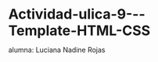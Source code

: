 # Actividad-ulica-9---Template-HTML-CSS
alumna: Luciana Nadine Rojas
<!DOCTYPE html>
<html lang="es">
<head>
    <meta charset="UTF-8">
    <meta name="viewport" content="width=device-width, initial-scale=1.0">
    <title>HELLO WORLD - News Magazine</title>
    <style>
        * {
            margin: 0;
            padding: 0;
            box-sizing: border-box;
        }

        body {
            font-family: 'Times New Roman', serif;
            background-color: #f5f5f5;
            color: #333;
        }

        .header {
            background: white;
            padding: 10px 0;
            border-bottom: 1px solid #ddd;
        }

        .top-bar {
            display: flex;
            justify-content: space-between;
            align-items: center;
            max-width: 1200px;
            margin: 0 auto;
            padding: 0 20px;
            font-size: 12px;
        }

        .logo-section {
            text-align: center;
            padding: 20px 0;
        }

        .logo-section h1 {
            font-size: 48px;
            letter-spacing: 8px;
            font-weight: normal;
            margin-bottom: 5px;
        }

        .tagline {
            font-size: 12px;
            letter-spacing: 2px;
        }

        .main-nav {
            background: white;
            border-top: 2px solid #333;
            border-bottom: 2px solid #333;
            padding: 15px 0;
        }

        .nav-list {
            display: flex;
            justify-content: center;
            list-style: none;
            max-width: 1200px;
            margin: 0 auto;
            gap: 40px;
        }

        .nav-list li {
            font-size: 14px;
            font-weight: bold;
            letter-spacing: 1px;
        }

        .nav-list a {
            text-decoration: none;
            color: #333;
            cursor: pointer;
        }

        .container {
            max-width: 1200px;
            margin: 0 auto;
            display: grid;
            grid-template-columns: 2fr 1fr;
            gap: 30px;
            padding: 30px 20px;
        }

        .main-content {
            background: white;
        }

        .featured-articles {
            display: grid;
            grid-template-columns: repeat(4, 1fr);
            gap: 15px;
            margin-bottom: 30px;
        }

        .article-card {
            text-align: center;
        }

        .article-card img {
            width: 100%;
            height: 120px;
            object-fit: cover;
            margin-bottom: 10px;
        }

        .article-card h3 {
            font-size: 14px;
            margin-bottom: 5px;
            line-height: 1.3;
        }

        .article-meta {
            font-size: 11px;
            color: #666;
        }

        .main-article {
            display: grid;
            grid-template-columns: 1fr 1fr;
            gap: 20px;
            margin-bottom: 40px;
        }

        .main-article-image {
            width: 100%;
            height: 400px;
            object-fit: cover;
        }

        .main-article-content h2 {
            font-size: 32px;
            line-height: 1.2;
            margin-bottom: 20px;
            font-weight: normal;
        }

        .author-info {
            display: flex;
            align-items: center;
            gap: 10px;
            margin-bottom: 15px;
        }

        .author-avatar {
            width: 40px;
            height: 40px;
            border-radius: 50%;
            object-fit: cover;
        }

        .recent-posts {
            margin-top: 40px;
        }

        .section-title {
            text-align: center;
            font-size: 24px;
            margin-bottom: 30px;
            font-weight: normal;
            letter-spacing: 2px;
        }

        .post-list {
            display: grid;
            gap: 20px;
        }

        .post-item {
            display: grid;
            grid-template-columns: 150px 1fr;
            gap: 15px;
            padding-bottom: 20px;
            border-bottom: 1px solid #eee;
        }

        .post-item img {
            width: 100%;
            height: 100px;
            object-fit: cover;
        }

        .post-content h4 {
            font-size: 16px;
            margin-bottom: 10px;
            line-height: 1.3;
        }

        .sidebar {
            background: white;
            padding: 20px;
            height: fit-content;
        }

        .popular-articles {
            margin-bottom: 30px;
        }

        .popular-item {
            display: flex;
            gap: 10px;
            margin-bottom: 20px;
            padding-bottom: 15px;
            border-bottom: 1px solid #eee;
        }

        .popular-item img {
            width: 80px;
            height: 60px;
            object-fit: cover;
        }

        .popular-content {
            flex: 1;
        }

        .popular-content h5 {
            font-size: 14px;
            line-height: 1.3;
            margin-bottom: 5px;
        }

        .search-box {
            margin-bottom: 30px;
        }

        .search-box input {
            width: 100%;
            padding: 10px;
            border: 1px solid #ddd;
            margin-bottom: 10px;
        }

        .search-box button {
            width: 100%;
            padding: 10px;
            background: #333;
            color: white;
            border: none;
            cursor: pointer;
        }

        .trending-section {
            margin-bottom: 30px;
        }

        .trending-item {
            margin-bottom: 15px;
        }

        .trending-item img {
            width: 100%;
            height: 150px;
            object-fit: cover;
            margin-bottom: 10px;
        }

        .tags-section {
            margin-bottom: 30px;
        }

        .tag {
            display: inline-block;
            background: #f0f0f0;
            padding: 5px 10px;
            margin: 5px;
            font-size: 12px;
            text-decoration: none;
            color: #333;
        }

        .footer {
            background: #333;
            color: white;
            text-align: center;
            padding: 40px 0;
            margin-top: 40px;
        }

        .footer-content {
            max-width: 1200px;
            margin: 0 auto;
            display: grid;
            grid-template-columns: repeat(4, 1fr);
            gap: 30px;
            padding: 0 20px;
        }

        .footer-section h3 {
            font-size: 16px;
            margin-bottom: 15px;
        }

        .footer-section ul {
            list-style: none;
        }

        .footer-section ul li {
            margin-bottom: 8px;
        }

        .footer-section ul li a {
            color: #ccc;
            text-decoration: none;
            font-size: 14px;
        }

        .social-grid {
            display: grid;
            grid-template-columns: repeat(3, 1fr);
            gap: 10px;
        }

        .social-grid img {
            width: 100%;
            height: 60px;
            object-fit: cover;
        }

        .pagination {
            text-align: center;
            margin: 30px 0;
        }

        .pagination a {
            display: inline-block;
            padding: 8px 15px;
            margin: 0 5px;
            text-decoration: none;
            color: #333;
            border: 1px solid #ddd;
        }

        .pagination a.active {
            background: #333;
            color: white;
        }

        .category-badge {
            background: #333;
            color: white;
            padding: 2px 8px;
            font-size: 10px;
            position: absolute;
            top: 10px;
            right: 10px;
        }

        .featured-large {
            position: relative;
            overflow: hidden;
        }
    </style>
</head>
<body>
    <header class="header">
        <div class="top-bar">
            <span>≡ MORE</span>
            <span>⊙ Friday 5 January 2024</span>
            <span>⊙ ⊗ ⊕ 🔍 SEARCH</span>
        </div>
        
        <div class="logo-section">
            <h1>HELLO WORLD</h1>
            <p class="tagline">∼ NEWSPAPER | MAGAZINE | PUBLISHER ∼</p>
        </div>

        <nav class="main-nav">
            <ul class="nav-list">
                <li><a href="#" onclick="showHome()">• HOME</a></li>
                <li><a href="#" onclick="showLayout()">• LAYOUT</a></li>
                <li><a href="#" onclick="showNews()">NEWS</a></li>
                <li><a href="#" onclick="showEconomy()">ECONOMY</a></li>
                <li><a href="#" onclick="showEntertainment()">• ENTERTAINMENT</a></li>
                <li><a href="#" onclick="showJobs()">JOBS</a></li>
            </ul>
        </nav>
    </header>

    <div id="content">
        <!-- HOME PAGE -->
        <div id="home-page">
            <div class="container">
                <main class="main-content">
                    <section class="featured-articles">
                        <article class="article-card">
                            <img src="https://images.unsplash.com/photo-1486406146926-c627a92ad1ab?w=300&h=200&fit=crop" alt="Ciudad moderna">
                            <h3>Lorem ipsum del edificio moderno</h3>
                            <p class="article-meta">1 FEB 2024 • NO NEWS</p>
                        </article>
                        <article class="article-card">
                            <img src="https://images.unsplash.com/photo-1507003211169-0a1dd7228f2d?w=300&h=200&fit=crop" alt="Retrato">
                            <h3>Ut enim ad minima veniam quis</h3>
                            <p class="article-meta">28 JAN 2024 • FASHION</p>
                        </article>
                        <article class="article-card">
                            <img src="https://images.unsplash.com/photo-1551632811-561732d1e306?w=300&h=200&fit=crop" alt="Negocios">
                            <h3>Quis autem vel eum iure reprehenderit</h3>
                            <p class="article-meta">5 JAN 2024 • BUSINESS</p>
                        </article>
                        <article class="article-card">
                            <img src="https://images.unsplash.com/photo-1494790108755-2616c64c29b8?w=300&h=200&fit=crop" alt="Persona">
                            <h3>At vero eos et accusamus et iusto</h3>
                            <p class="article-meta">15 FEB 2024 • LIFESTYLE</p>
                        </article>
                    </section>

                    <section class="main-article">
                        <div class="featured-large">
                            <img src="https://images.unsplash.com/photo-1472099645785-5658abf4ff4e?w=600&h=400&fit=crop" alt="Hombre barba blanca" class="main-article-image">
                            <span class="category-badge">Fashion, Man</span>
                        </div>
                        <div class="main-article-content">
                            <h2>Lorem ipsum dui sollic itudin praesent ut mollis primis eros torquent fames</h2>
                            <div class="author-info">
                                <img src="https://images.unsplash.com/photo-1472099645785-5658abf4ff4e?w=80&h=80&fit=crop" alt="Steven Job" class="author-avatar">
                                <div>
                                    <strong>Steven Job</strong>
                                    <p style="font-size: 12px; color: #666;">3 FEB 2024</p>
                                </div>
                            </div>
                            <p>Lorem ipsum dolor sit amet, consectetur adipisicing elit, sed do eiusmod tempor incididunt ut labore et dolore magna aliqua. Ut enim ad minim veniam, quis nostrud exercitation...</p>
                        </div>
                    </section>

                    <section class="recent-posts">
                        <h2 class="section-title">∼∼∼ RECENT POSTS ∼∼∼</h2>
                        <div class="post-list">
                            <article class="post-item">
                                <img src="https://images.unsplash.com/photo-1486406146926-c627a92ad1ab?w=200&h=150&fit=crop" alt="Edificios">
                                <div class="post-content">
                                    <h4>Magna aliqua ut enim ad minim veniam</h4>
                                    <div class="author-info">
                                        <img src="https://images.unsplash.com/photo-1507003211169-0a1dd7228f2d?w=30&h=30&fit=crop" alt="Writer" class="author-avatar">
                                        <small>Writer Six • POLITICS EDITOR • 18 JAN 2024</small>
                                    </div>
                                </div>
                            </article>

                            <article class="post-item">
                                <img src="https://images.unsplash.com/photo-1494790108755-2616c64c29b8?w=200&h=150&fit=crop" alt="Mujer">
                                <div class="post-content">
                                    <h4>Leitraeset sheeds containing Lorem Ipsum passages, and more recently</h4>
                                    <div class="author-info">
                                        <img src="https://images.unsplash.com/photo-1494790108755-2616c64c29b8?w=30&h=30&fit=crop" alt="Writer" class="author-avatar">
                                        <small>Writer Six • POLITICS EDITOR • 18 JAN 2024</small>
                                    </div>
                                </div>
                            </article>

                            <article class="post-item">
                                <img src="https://images.unsplash.com/photo-1517245386807-bb43f82c33c4?w=200&h=150&fit=crop" alt="Oficina">
                                <div class="post-content">
                                    <h4>There are many variations of passages of Lorem Ipsum available, but the majority have suffered</h4>
                                    <div class="author-info">
                                        <img src="https://images.unsplash.com/photo-1507003211169-0a1dd7228f2d?w=30&h=30&fit=crop" alt="Writer" class="author-avatar">
                                        <small>Writer Six • POLITICS EDITOR • 18 JAN 2024</small>
                                    </div>
                                </div>
                            </article>

                            <article class="post-item">
                                <img src="https://images.unsplash.com/photo-1506905925346-21bda4d32df4?w=200&h=150&fit=crop" alt="Montañas">
                                <div class="post-content">
                                    <h4>It uses a dictionary of over 200 Latin words, combined</h4>
                                    <div class="author-info">
                                        <img src="https://images.unsplash.com/photo-1507003211169-0a1dd7228f2d?w=30&h=30&fit=crop" alt="Writer" class="author-avatar">
                                        <small>Writer Six • POLITICS EDITOR • 18 JAN 2024</small>
                                    </div>
                                </div>
                            </article>

                            <article class="post-item">
                                <img src="https://images.unsplash.com/photo-1551632811-561732d1e306?w=200&h=150&fit=crop" alt="Oficina">
                                <div class="post-content">
                                    <h4>Reading is not only informed by what's going on with us at that moment</h4>
                                    <div class="author-info">
                                        <img src="https://images.unsplash.com/photo-1507003211169-0a1dd7228f2d?w=30&h=30&fit=crop" alt="Writer" class="author-avatar">
                                        <small>Writer Six • POLITICS EDITOR • 18 JAN 2024</small>
                                    </div>
                                </div>
                            </article>

                            <article class="post-item">
                                <img src="https://images.unsplash.com/photo-1472099645785-5658abf4ff4e?w=200&h=150&fit=crop" alt="Hombre pensativo">
                                <div class="post-content">
                                    <h4>What you see and what you're experiencing as you read these</h4>
                                    <div class="author-info">
                                        <img src="https://images.unsplash.com/photo-1507003211169-0a1dd7228f2d?w=30&h=30&fit=crop" alt="Writer" class="author-avatar">
                                        <small>Writer Six • POLITICS EDITOR • 18 JAN 2024</small>
                                    </div>
                                </div>
                            </article>
                        </div>

                        <div class="pagination">
                            <a href="#">PREV</a>
                            <a href="#" class="active">1</a>
                            <a href="#">2</a>
                            <a href="#">3</a>
                            <a href="#">4</a>
                            <a href="#">NEXT</a>
                        </div>
                    </section>
                </main>

                <aside class="sidebar">
                    <section class="popular-articles">
                        <h3>• POPULAR ARTICLES</h3>
                        <div class="popular-item">
                            <span style="font-size: 24px; font-weight: bold; color: #ccc;">1.</span>
                            <img src="https://images.unsplash.com/photo-1486406146926-c627a92ad1ab?w=100&h=80&fit=crop" alt="Ciudad">
                            <div class="popular-content">
                                <h5>Ut enim ad minima veniam, quis nostrum</h5>
                                <small style="color: #666;">5 FEB 2024 • NO NEWS</small>
                            </div>
                        </div>

                        <div class="popular-item">
                            <span style="font-size: 24px; font-weight: bold; color: #ccc;">2.</span>
                            <img src="https://images.unsplash.com/photo-1517245386807-bb43f82c33c4?w=100&h=80&fit=crop" alt="Oficina">
                            <div class="popular-content">
                                <h5>Cum soluta nobis conseque turis</h5>
                                <small style="color: #666;">5 FEB 2024 • BUSINESS</small>
                            </div>
                        </div>

                        <div class="popular-item">
                            <span style="font-size: 24px; font-weight: bold; color: #ccc;">3.</span>
                            <img src="https://images.unsplash.com/photo-1494790108755-2616c64c29b8?w=100&h=80&fit=crop" alt="Mujer">
                            <div class="popular-content">
                                <h5>Faliquet lorem mollius dae augue</h5>
                                <small style="color: #666;">5 FEB 2024 • LIFESTYLE</small>
                            </div>
                        </div>

                        <div class="popular-item">
                            <span style="font-size: 24px; font-weight: bold; color: #ccc;">4.</span>
                            <img src="https://images.unsplash.com/photo-1551632811-561732d1e306?w=100&h=80&fit=crop" alt="Negocios">
                            <div class="popular-content">
                                <h5>Quam mauris lorem eget all euismod</h5>
                                <small style="color: #666;">5 FEB 2024 • BUSINESS</small>
                            </div>
                        </div>

                        <div class="popular-item">
                            <span style="font-size: 24px; font-weight: bold; color: #ccc;">5.</span>
                            <img src="https://images.unsplash.com/photo-1506905925346-21bda4d32df4?w=100&h=80&fit=crop" alt="Paisaje">
                            <div class="popular-content">
                                <h5>Nec elit lorem phus sensus gravida</h5>
                                <small style="color: #666;">5 FEB 2024 • TRAVEL</small>
                            </div>
                        </div>
                    </section>

                    <section class="search-box">
                        <h3>• SEARCH</h3>
                        <input type="text" placeholder="Buscar...">
                        <button>SEARCH</button>
                    </section>

                    <section class="trending-section">
                        <h3>• TRENDING</h3>
                        <div class="trending-item">
                            <img src="https://images.unsplash.com/photo-1540039155733-5bb30b53aa14?w=300&h=200&fit=crop" alt="Concierto">
                            <div style="position: relative;">
                                <span style="position: absolute; top: -30px; right: 10px; background: #333; color: white; padding: 5px; font-size: 12px;">Best Blog</span>
                                <h5>Nos agnas is lorem agissum etui lues et purpors ar desiror et dilius</h5>
                            </div>
                        </div>

                        <div class="trending-item">
                            <img src="https://images.unsplash.com/photo-1494790108755-2616c64c29b8?w=300&h=200&fit=crop" alt="Mujer elegante">
                            <h5>Magna aliqua ut enim ad minim veniam</h5>
                            <small>10 JAN 2024</small>
                        </div>

                        <div class="trending-item">
                            <img src="https://images.unsplash.com/photo-1517245386807-bb43f82c33c4?w=300&h=200&fit=crop" alt="Reunión">
                            <h5>Magna aliqua ut enim ad minim veniam</h5>
                            <small>10 JAN 2024</small>
                        </div>

                        <div class="trending-item">
                            <img src="https://images.unsplash.com/photo-1494790108755-2616c64c29b8?w=300&h=200&fit=crop" alt="Retrato">
                            <h5>Magna aliqua ut enim ad minim veniam</h5>
                            <small>10 JAN 2024</small>
                        </div>
                    </section>

                    <section class="tags-section">
                        <h3>• TAGS CLOUD</h3>
                        <a href="#" class="tag">Business</a>
                        <a href="#" class="tag">Technology</a>
                        <a href="#" class="tag">Sport</a>
                        <a href="#" class="tag">Art</a>
                        <a href="#" class="tag">Lifestyle</a>
                        <a href="#" class="tag">Three</a>
                        <a href="#" class="tag">Photography</a>
                        <a href="#" class="tag">Lifestyle</a>
                        <a href="#" class="tag">Art</a>
                        <a href="#" class="tag">Education</a>
                        <a href="#" class="tag">Social</a>
                        <a href="#" class="tag">Three</a>
                    </section>
                </aside>
            </div>
        </div>

        <!-- NEWS PAGE -->
        <div id="news-page" style="display: none;">
            <div class="container">
                <main class="main-content">
                    <h1 style="text-align: center; margin: 40px 0; font-size: 36px;">NOTICIAS</h1>
                    <div class="post-list">
                        <article class="post-item">
                            <img src="https://images.unsplash.com/photo-1504711434969-e33886168f5c?w=200&h=150&fit=crop" alt="Noticias">
                            <div class="post-content">
                                <h4>Últimas noticias del mundo empresarial</h4>
                                <p>Las empresas tecnológicas siguen liderando el mercado...</p>
                                <small>2 FEB 2024 • BUSINESS</small>
                            </div>
                        </article>
                        
                        <article class="post-item">
                            <img src="https://images.unsplash.com/photo-1585829365295-ab7cd400c167?w=200&h=150&fit=crop" alt="Política">
                            <div class="post-content">
                                <h4>Nuevos desarrollos en política internacional</h4>
                                <p>Los líderes mundiales se reúnen para discutir temas globales...</p>
                                <small>1 FEB 2024 • POLITICS</small>
                            </div>
                        </article>
                        
                        <article class="post-item">
                            <img src="https://images.unsplash.com/photo-1581092786450-7ef25586ac07?w=200&h=150&fit=crop" alt="Ciencia">
                            <div class="post-content">
                                <h4>Avances científicos revolucionarios</h4>
                                <p>Nuevos descubrimientos prometen cambiar nuestra comprensión...</p>
                                <small>31 JAN 2024 • SCIENCE</small>
                            </div>
                        </article>
                    </div>
                </main>
                <aside class="sidebar">
                    <h3>Noticias Destacadas</h3>
                    <div class="popular-item">
                        <img src="https://images.unsplash.com/photo-1504711434969-e33886168f5c?w=100&h=80&fit=crop" alt="Destacada">
                        <div class="popular-content">
                            <h5>Noticia más leída del día</h5>
                            <small>HOY • TRENDING</small>
                        </div>
                    </div>
                </aside>
            </div>
        </div>

        <!-- ECONOMY PAGE -->
        <div id="economy-page" style="display: none;">
            <div class="container">
                <main class="main-content">
                    <h1 style="text-align: center; margin: 40px 0; font-size: 36px;">ECONOMÍA</h1>
                    <div class="post-list">
                        <article class="post-item">
                            <img src="https://images.unsplash.com/photo-1611974789855-9c2a0a7236a3?w=200&h=150&fit=crop" alt="Finanzas">
                            <div class="post-content">
                                <h4>Análisis del mercado financiero actual</h4>
                                <p>Los mercados muestran tendencias positivas este trimestre...</p>
                                <small>3 FEB 2024 • FINANCE</small>
                            </div>
                        </article>
                        
                        <article class="post-item">
                            <img src="https://images.unsplash.com/photo-1590283603385-17ffb3a7f29f?w=200&h=150&fit=crop" alt="Criptomonedas">
                            <div class="post-content">
                                <h4>El futuro de las criptomonedas</h4>
                                <p>Bitcoin y otras monedas digitales siguen ganando adopción...</p>
                                <small>2 FEB 2024 • CRYPTO</small>
                            </div>
                        </article>
                    </div>
                </main>
                <aside class="sidebar">
                    <h3>Datos Económicos</h3>
                    <div class="popular-item">
                        <div class="popular-content">
                            <h5>Inflación: 3.2%</h5>
                            <h5>Desempleo: 4.1%</h5>
                            <h5>PIB: +2.8%</h5>
                        </div>
                    </div>
                </aside>
            </div>
        </div>

        <!-- ENTERTAINMENT PAGE -->
        <div id="entertainment-page" style="display: none;">
            <div class="container">
                <main class="main-content">
                    <h1 style="text-align: center; margin: 40px 0; font-size: 36px;">ENTRETENIMIENTO</h1>
                    <div class="post-list">
                        <article class="post-item">
                            <img src="https://images.unsplash.com/photo-1489599112
